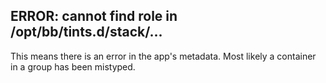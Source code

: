 ## ERROR: cannot find role in /opt/bb/tints.d/stack/...
This means there is an error in the app's metadata. Most likely a container in a group has been mistyped.